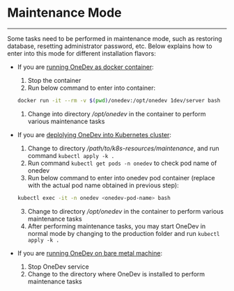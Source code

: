 # Maintenance Mode
----
Some tasks need to be performed in maintenance mode, such as restoring database, resetting administrator password, etc. Below explains how to enter into this mode for different installation flavors:

* If you are [running OneDev as docker container](run-as-docker-container.md):

  1. Stop the container
  1. Run below command to enter into container:

    ```bash
    docker run -it --rm -v $(pwd)/onedev:/opt/onedev 1dev/server bash 
    ```
  1. Change into directory _/opt/onedev_ in the container to perform various maintenance tasks
  
* If you are [deplolying OneDev into Kubernetes cluster](deploy-into-k8s.md):
  1. Change to directory _/path/to/k8s-resources/maintenance_, and run  command `kubectl apply -k .`
  1. Run command `kubectl get pods -n onedev` to check pod name of onedev
  2. Run below command to enter into onedev pod container (replace _<onedev-pod-name>_ with the actual pod name obtained in previous step):
  ```bash
  kubectl exec -it -n onedev <onedev-pod-name> bash
  ```
  3. Change to directory _/opt/onedev_ in the container to perform various maintenance tasks
  4. After performing maintenance tasks, you may start OneDev in normal mode by changing to the production folder and run `kubectl apply -k .`

* If you are [running OneDev on bare metal machine](run-on-bare-metal-machine.md):

  1. Stop OneDev service 
  2. Change to the directory where OneDev is installed to perform maintenance tasks